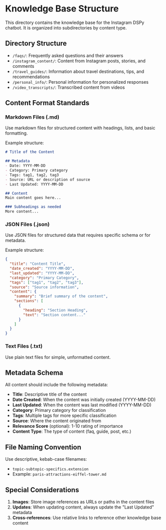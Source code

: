# Knowledge Base Structure

This directory contains the knowledge base for the Instagram DSPy chatbot. It is organized into subdirectories by content type.

## Directory Structure

- `/faqs/`: Frequently asked questions and their answers
- `/instagram_content/`: Content from Instagram posts, stories, and comments
- `/travel_guides/`: Information about travel destinations, tips, and recommendations
- `/personal_info/`: Personal information for personalized responses
- `/video_transcripts/`: Transcribed content from videos

## Content Format Standards

### Markdown Files (.md)
Use markdown files for structured content with headings, lists, and basic formatting.

Example structure:
```markdown
# Title of the Content

## Metadata
- Date: YYYY-MM-DD
- Category: Primary category
- Tags: tag1, tag2, tag3
- Source: URL or description of source
- Last Updated: YYYY-MM-DD

## Content
Main content goes here...

### Subheadings as needed
More content...
```

### JSON Files (.json)
Use JSON files for structured data that requires specific schema or for metadata.

Example structure:
```json
{
  "title": "Content Title",
  "date_created": "YYYY-MM-DD",
  "last_updated": "YYYY-MM-DD",
  "category": "Primary Category",
  "tags": ["tag1", "tag2", "tag3"],
  "source": "Source information",
  "content": {
    "summary": "Brief summary of the content",
    "sections": [
      {
        "heading": "Section Heading",
        "text": "Section content..."
      }
    ]
  }
}
```

### Text Files (.txt)
Use plain text files for simple, unformatted content.

## Metadata Schema

All content should include the following metadata:

- **Title**: Descriptive title of the content
- **Date Created**: When the content was initially created (YYYY-MM-DD)
- **Last Updated**: When the content was last modified (YYYY-MM-DD)
- **Category**: Primary category for classification
- **Tags**: Multiple tags for more specific classification
- **Source**: Where the content originated from
- **Relevance Score** (optional): 1-10 rating of importance
- **Content Type**: The type of content (faq, guide, post, etc.)

## File Naming Convention

Use descriptive, kebab-case filenames:
- `topic-subtopic-specifics.extension`
- Example: `paris-attractions-eiffel-tower.md`

## Special Considerations

1. **Images**: Store image references as URLs or paths in the content files
2. **Updates**: When updating content, always update the "Last Updated" metadata
3. **Cross-references**: Use relative links to reference other knowledge base content 